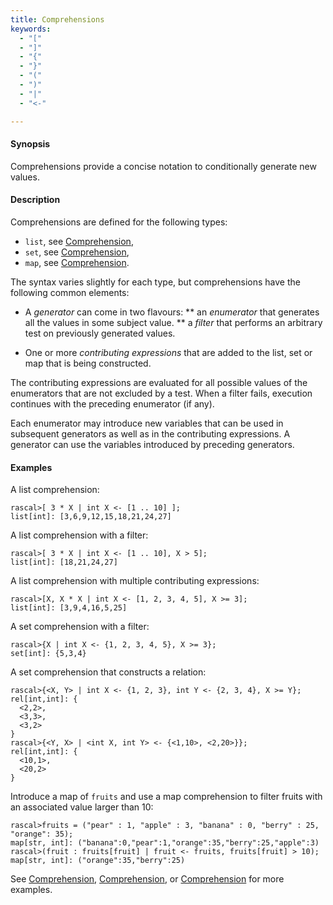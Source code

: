 ```yaml
---
title: Comprehensions
keywords:
  - "["
  - "]"
  - "{"
  - "}"
  - "("
  - ")"
  - "|"
  - "<-"

---
```


#### Synopsis

Comprehensions provide a concise notation to conditionally generate new values.

#### Description

Comprehensions are defined for the following types:

*  `list`, see [Comprehension](../../../Rascal/Expressions/Values/List/Comprehension),
*  `set`, see [Comprehension](../../../Rascal/Expressions/Values/Set/Comprehension),
*  `map`, see [Comprehension](../../../Rascal/Expressions/Values/Map/Comprehension).

The syntax varies slightly for each type, but comprehensions have the following common elements:

*  A _generator_ can come in two flavours:
**  an _enumerator_ that generates all the values in some subject value.
**  a _filter_ that performs an arbitrary test on previously generated values.

*  One or more _contributing expressions_ that are added to the list, set or map that is being constructed.

The contributing expressions are evaluated for all possible values of the enumerators that are not
excluded by a test. When a filter fails, execution continues with the preceding enumerator (if any).

Each enumerator may introduce new variables that can be used in subsequent generators as well as in the contributing expressions.
A generator can use the variables introduced by preceding generators. 

#### Examples

A list comprehension:

```rascal-shell 
rascal>[ 3 * X | int X <- [1 .. 10] ];
list[int]: [3,6,9,12,15,18,21,24,27]
```
A list comprehension with a filter:

```rascal-shell ,continue
rascal>[ 3 * X | int X <- [1 .. 10], X > 5];
list[int]: [18,21,24,27]
```
A list comprehension with multiple contributing expressions:

```rascal-shell ,continue
rascal>[X, X * X | int X <- [1, 2, 3, 4, 5], X >= 3];
list[int]: [3,9,4,16,5,25]
```
A set comprehension with a filter:

```rascal-shell ,continue
rascal>{X | int X <- {1, 2, 3, 4, 5}, X >= 3};
set[int]: {5,3,4}
```
A set comprehension that constructs a relation:

```rascal-shell ,continue
rascal>{<X, Y> | int X <- {1, 2, 3}, int Y <- {2, 3, 4}, X >= Y};
rel[int,int]: {
  <2,2>,
  <3,3>,
  <3,2>
}
rascal>{<Y, X> | <int X, int Y> <- {<1,10>, <2,20>}};
rel[int,int]: {
  <10,1>,
  <20,2>
}
```
Introduce a map of `fruits` and use a map comprehension to filter fruits with an associated value larger than 10:

```rascal-shell ,continue
rascal>fruits = ("pear" : 1, "apple" : 3, "banana" : 0, "berry" : 25, "orange": 35);
map[str, int]: ("banana":0,"pear":1,"orange":35,"berry":25,"apple":3)
rascal>(fruit : fruits[fruit] | fruit <- fruits, fruits[fruit] > 10);
map[str, int]: ("orange":35,"berry":25)
```

See [Comprehension](../../../Rascal/Expressions/Values/List/Comprehension), [Comprehension](../../../Rascal/Expressions/Values/Set/Comprehension), or [Comprehension](../../../Rascal/Expressions/Values/Map/Comprehension) for more examples.


